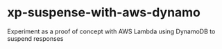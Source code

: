 # xp-suspense-with-aws-dynamo
Experiment as a proof of concept with AWS Lambda using DynamoDB to suspend responses

